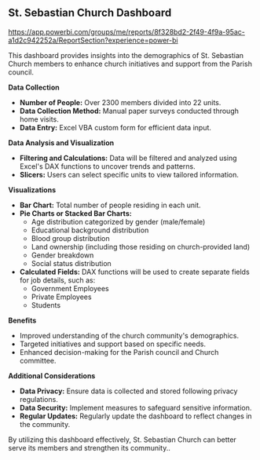 
## St. Sebastian Church Dashboard  

https://app.powerbi.com/groups/me/reports/8f328bd2-2f49-4f9a-95ac-a1d2c942252a/ReportSection?experience=power-bi

This dashboard provides insights into the demographics of St. Sebastian Church members to enhance church initiatives and support from the Parish council.

**Data Collection**

* **Number of People:** Over 2300 members divided into 22 units.
* **Data Collection Method:** Manual paper surveys conducted through home visits.
* **Data Entry:**  Excel VBA custom form for efficient data input.

**Data Analysis and Visualization**

* **Filtering and Calculations:** Data will be filtered and analyzed using Excel's DAX functions to uncover trends and patterns.
* **Slicers:** Users can select specific units to view tailored information. 

**Visualizations**

* **Bar Chart:** Total number of people residing in each unit.
* **Pie Charts or Stacked Bar Charts:** 
    * Age distribution categorized by gender (male/female)
    * Educational background distribution
    * Blood group distribution
    * Land ownership (including those residing on church-provided land) 
    * Gender breakdown
    * Social status distribution
* **Calculated Fields:** DAX functions will be used to create separate fields for job details, such as:
    * Government Employees
    * Private Employees
    * Students

**Benefits**

* Improved understanding of the church community's demographics.
* Targeted initiatives and support based on specific needs.
* Enhanced decision-making for the Parish council and Church committee.

**Additional Considerations**

* **Data Privacy:** Ensure data is collected and stored following privacy regulations. 
* **Data Security:** Implement measures to safeguard sensitive information.
* **Regular Updates:** Regularly update the dashboard to reflect changes in the community.

By utilizing this dashboard effectively, St. Sebastian Church can better serve its members and strengthen its community..
